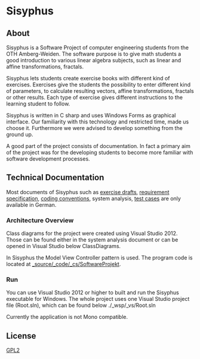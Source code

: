 # Sisyphus 

## About
Sisyphus is a Software Project of computer engineering students from the OTH Amberg-Weiden. The software purpose is to give math students a good introduction to various linear algebra subjects, such as linear and affine transformations, fractals.

Sisyphus lets students create exercise books with different kind of exercises. Exercises give the students the possibility to enter different kind of parameters, to calculate resulting vectors, affine transformations, fractals or other results. Each type of exercise gives different instructions to the learning student to follow. 

Sisyphus is written in C sharp and uses Windows Forms as graphical interface. Our familiarity with this technology and restricted time, made us choose it. Furthermore we were advised to develop something from the ground up.

A good part of the project consists of documentation. In fact a primary aim of the project was for the developing students to become more familiar with software development processes.

## Technical Documentation
Most documents of Sisyphus such as [exercise drafts](https://github.com/Softwareprojekt/Sisyphus/tree/dev/_source/_analysis/GUI), [requirement specification](https://github.com/Softwareprojekt/Sisyphus/blob/dev/_source/_analysis/Anforderungen(XYZ)_Sisyphus.docx), [coding conventions](https://github.com/Softwareprojekt/Sisyphus/blob/dev/_organisation/_process/CodingGuideline.docx), system analysis, [test cases](https://github.com/Softwareprojekt/Sisyphus/tree/dev/_source/_analysis/Test%20Cases) are only available in German. 

### Architecture Overview
Class diagrams for the project were created using Visual Studio 2012. Those can be found either in the system analysis document or can be opened in Visual Studio below ClassDiagrams.

In Sisyphus the Model View Controller pattern is used. The program code is located at 
[_source/_code/_cs/SoftwareProjekt](https://github.com/Softwareprojekt/Sisyphus/tree/dev/_source/_code/_cs/SoftwareProjekt).


### Run
You can use Visual Studio 2012 or higher to built and run the Sisyphus executable for Windows.
The whole project uses one Visual Studio project file (Root.sln), which can be found below ./_wsp/_vs/Root.sln

Currently the application is not Mono compatible. 

## License
[GPL2](http://www.gnu.org/licenses/old-licenses/gpl-2.0.html)
